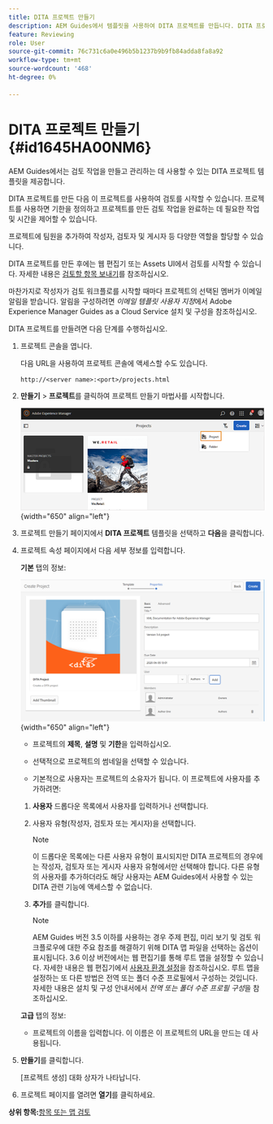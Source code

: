 ```yaml
---
title: DITA 프로젝트 만들기
description: AEM Guides에서 템플릿을 사용하여 DITA 프로젝트를 만듭니다. DITA 프로젝트를 사용하여 검토를 시작하는 방법에 대해 알아봅니다.
feature: Reviewing
role: User
source-git-commit: 76c731c6a0e496b5b1237b9b9fb84adda8fa8a92
workflow-type: tm+mt
source-wordcount: '468'
ht-degree: 0%

---
```


# DITA 프로젝트 만들기 {#id1645HA00NM6}

AEM Guides에서는 검토 작업을 만들고 관리하는 데 사용할 수 있는 DITA 프로젝트 템플릿을 제공합니다.

DITA 프로젝트를 만든 다음 이 프로젝트를 사용하여 검토를 시작할 수 있습니다. 프로젝트를 사용하면 기한을 정의하고 프로젝트를 만든 검토 작업을 완료하는 데 필요한 작업 및 시간을 제어할 수 있습니다.

프로젝트에 팀원을 추가하여 작성자, 검토자 및 게시자 등 다양한 역할을 할당할 수 있습니다.

DITA 프로젝트를 만든 후에는 웹 편집기 또는 Assets UI에서 검토를 시작할 수 있습니다. 자세한 내용은 [검토할 항목 보내기](review-send-topics-for-review.md#)를 참조하십시오.

마찬가지로 작성자가 검토 워크플로를 시작할 때마다 프로젝트의 선택된 멤버가 이메일 알림을 받습니다. 알림을 구성하려면 *이메일 템플릿 사용자 지정*&#x200B;에서 Adobe Experience Manager Guides as a Cloud Service 설치 및 구성을 참조하십시오.

DITA 프로젝트를 만들려면 다음 단계를 수행하십시오.

1. 프로젝트 콘솔을 엽니다.

   다음 URL을 사용하여 프로젝트 콘솔에 액세스할 수도 있습니다.

   ```http
   http://<server name>:<port>/projects.html
   ```

1. **만들기** \> **프로젝트**&#x200B;를 클릭하여 프로젝트 만들기 마법사를 시작합니다.

   ![](images/project-console-63.png){width="650" align="left"}

1. 프로젝트 만들기 페이지에서 **DITA 프로젝트** 템플릿을 선택하고 **다음**&#x200B;을 클릭합니다.

1. 프로젝트 속성 페이지에서 다음 세부 정보를 입력합니다.

   **기본** 탭의 정보:

   ![](images/create-project.png){width="650" align="left"}

   - 프로젝트의 **제목**, **설명** 및 **기한**&#x200B;을 입력하십시오.

   - 선택적으로 프로젝트의 썸네일을 선택할 수 있습니다.

   - 기본적으로 사용자는 프로젝트의 소유자가 됩니다. 이 프로젝트에 사용자를 추가하려면:

   1. **사용자** 드롭다운 목록에서 사용자를 입력하거나 선택합니다.

   1. 사용자 유형(작성자, 검토자 또는 게시자)을 선택합니다.

      >[!NOTE]
      >
      >이 드롭다운 목록에는 다른 사용자 유형이 표시되지만 DITA 프로젝트의 경우에는 작성자, 검토자 또는 게시자 사용자 유형에서만 선택해야 합니다. 다른 유형의 사용자를 추가하더라도 해당 사용자는 AEM Guides에서 사용할 수 있는 DITA 관련 기능에 액세스할 수 없습니다.

   1. **추가**&#x200B;를 클릭합니다.

      >[!NOTE]
      >
      >AEM Guides 버전 3.5 이하를 사용하는 경우 주제 편집, 미리 보기 및 검토 워크플로우에 대한 주요 참조를 해결하기 위해 DITA 맵 파일을 선택하는 옵션이 표시됩니다. 3.6 이상 버전에서는 웹 편집기를 통해 루트 맵을 설정할 수 있습니다. 자세한 내용은 웹 편집기에서 [사용자 환경 설정](web-editor-features.md#id2087G0P40SB)을 참조하십시오. 루트 맵을 설정하는 또 다른 방법은 전역 또는 폴더 수준 프로필에서 구성하는 것입니다. 자세한 내용은 설치 및 구성 안내서에서 *전역 또는 폴더 수준 프로필 구성*&#x200B;을 참조하십시오.

   **고급** 탭의 정보:

   - 프로젝트의 이름을 입력합니다. 이 이름은 이 프로젝트의 URL을 만드는 데 사용됩니다.

1. **만들기**&#x200B;를 클릭합니다.

   [프로젝트 생성] 대화 상자가 나타납니다.

1. 프로젝트 페이지를 열려면 **열기**&#x200B;를 클릭하세요.


**상위 항목:**[&#x200B;항목 또는 맵 검토](review.md)
